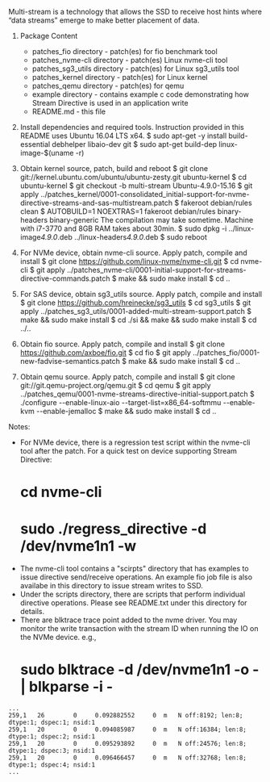 Multi-stream is a technology that allows the SSD to receive host hints where “data streams” emerge to make better placement of data.

1. Package Content
   * patches_fio directory - patch(es) for fio benchmark tool
   * patches_nvme-cli directory - patch(es) Linux nvme-cli tool
   * patches_sg3_utils directory - patch(es) for Linux sg3_utils tool
   * patches_kernel directory - patch(es) for Linux kernel
   * patches_qemu directory - patch(es) for qemu
   * example directory - contains example c code demonstrating how Stream Directive is used in an application write
   * README.md - this file 

2. Install dependencies and required tools. Instruction provided in this README uses Ubuntu 16.04 LTS x64.
   $ sudo apt-get -y install build-essential debhelper libaio-dev git
   $ sudo apt-get build-dep linux-image-$(uname -r)

3. Obtain kernel source, patch, build and reboot
   $ git clone git://kernel.ubuntu.com/ubuntu/ubuntu-zesty.git ubuntu-kernel
   $ cd ubuntu-kernel
   $ git checkout -b multi-stream Ubuntu-4.9.0-15.16
   $ git apply ../patches_kernel/0001-consolidated_initial-support-for-nvme-directive-streams-and-sas-multistream.patch
   $ fakeroot debian/rules clean 
   $ AUTOBUILD=1 NOEXTRAS=1 fakeroot debian/rules binary-headers binary-generic 
   The compilation may take sometime. Machine with i7-3770 and 8GB RAM takes about 30min.
   $ sudo dpkg -i ../linux-image*4.9.0*.deb ../linux-headers*4.9.0*.deb
   $ sudo reboot

4. For NVMe device, obtain nvme-cli source. Apply patch, compile and install
   $ git clone https://github.com/linux-nvme/nvme-cli.git
   $ cd nvme-cli
   $ git apply ../patches_nvme-cli/0001-initial-support-for-streams-directive-commands.patch
   $ make && sudo make install
   $ cd ..

5. For SAS device, obtain sg3_utils source. Apply patch, compile and install
   $ git clone https://github.com/hreinecke/sg3_utils
   $ cd sg3_utils
   $ git apply ../patches_sg3_utils/0001-added-multi-stream-support.patch
   $ make && sudo make install
   $ cd ./si && make && sudo make install
   $ cd ../..

6. Obtain fio source. Apply patch, compile and install
   $ git clone https://github.com/axboe/fio.git
   $ cd fio
   $ git apply ../patches_fio/0001-new-fadvise-semantics.patch 
   $ make && sudo make install
   $ cd ..

7. Obtain qemu source. Apply patch, compile and install
   $ git clone git://git.qemu-project.org/qemu.git
   $ cd qemu 
   $ git apply ../patches_qemu/0001-nvme-streams-directive-initial-support.patch 
   $ ./configure --enable-linux-aio --target-list=x86_64-softmmu --enable-kvm --enable-jemalloc
   $ make && sudo make install
   $ cd ..

Notes:
   * For NVMe device, there is a regression test script within the nvme-cli tool after the patch. For a quick test on device supporting Stream Directive:
     # cd nvme-cli
     # sudo ./regress_directive -d /dev/nvme1n1 -w
   * The nvme-cli tool contains a "scirpts" directory that has examples to issue directive send/receive operations. An example fio job file is also availabe in this directory to issue stream writes to SSD. 
   * Under the scripts directory, there are scripts that perform individual directive operations. Please see README.txt under this directory for details.
   * There are blktrace trace point added to the nvme driver. You may monitor the write transaction with the stream ID when running the IO on the NVMe device.
     e.g.,
     # sudo blktrace -d /dev/nvme1n1 -o - | blkparse -i -
	...
	259,1   26        0     0.092882552     0  m   N off:8192; len:8; dtype:1; dspec:1; nsid:1
	259,1   20        0     0.094085987     0  m   N off:16384; len:8; dtype:1; dspec:2; nsid:1
	259,1   20        0     0.095293892     0  m   N off:24576; len:8; dtype:1; dspec:3; nsid:1
	259,1   20        0     0.096466457     0  m   N off:32768; len:8; dtype:1; dspec:4; nsid:1
	...
